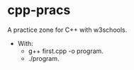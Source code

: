 # cpp-pracs

A practice zone for C++ with w3schools.


- With:
    - g++ first.cpp -o program.
    - ./program.